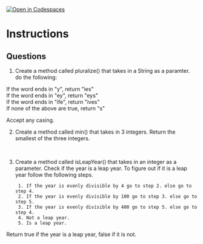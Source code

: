 [![Open in Codespaces](https://classroom.github.com/assets/launch-codespace-2972f46106e565e64193e422d61a12cf1da4916b45550586e14ef0a7c637dd04.svg)](https://classroom.github.com/open-in-codespaces?assignment_repo_id=18272827)
# Instructions  

  ## Questions
1. Create a method called pluralize() that takes in a String as a paramter.
do the following:</br>



If the word ends in "y", return "ies"</br>
If the word ends in "ey", return "eys"</br>
If the word ends in "ife", return "ives"</br>
If none of the above are true, return "s"</br>

Accept any casing.

2.  Create a method called min() that takes in 3 integers.
Return the smallest of the three integers.</br>
</br>

3. Create a method called isLeapYear() that takes in an integer as a parameter. 
Check if the year is a leap year. To figure out if it is a leap year follow the following steps.</br>

		1. If the year is evenly divisible by 4 go to step 2. else go to step 4.
		2. If the year is evenly divisible by 100 go to step 3. else go to step 5.
		3. If the year is evenly divisible by 400 go to step 5. else go to step 4.
		4. Not a leap year.
		5. Is a leap year.

Return true if the year is a leap year, false if it is not.
